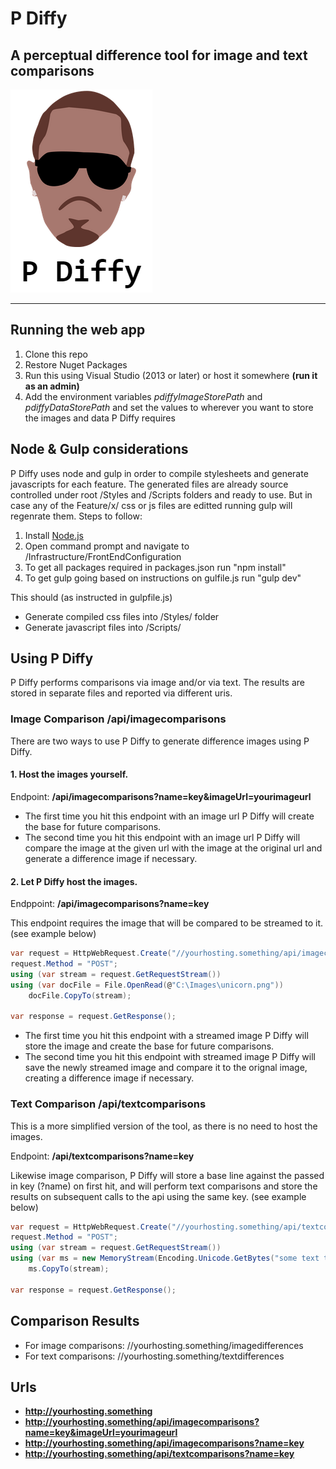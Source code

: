 
# P Diffy

## A perceptual difference tool for image and text comparisons

![alt text](https://github.com/SeatwaveOpenSource/pdiffy/blob/master/pdiffy_logo.PNG "P Diffy")
***

## Running the web app
1. Clone this repo
2. Restore Nuget Packages
3. Run this using Visual Studio (2013 or later) or host it somewhere **(run it as an admin)**
4. Add the environment variables *pdiffyImageStorePath* and *pdiffyDataStorePath* and set the values to wherever you want to store the images and data P Diffy requires

## Node & Gulp considerations
P Diffy uses node and gulp in order to compile stylesheets and generate javascripts for each feature. The generated files are already source controlled under root /Styles and /Scripts folders and ready to use. But in case any of the Feature/x/ css or js files are editted running gulp will regenrate them. Steps to follow:

1. Install <a href="http://nodejs.org/" target="_blank">Node.js</a>
2. Open command prompt and navigate to /Infrastructure/FrontEndConfiguration
3. To get all packages required in packages.json run "npm install"
4. To get gulp going based on instructions on gulfile.js run "gulp dev"

This should (as instructed in gulpfile.js)

- Generate compiled css files into /Styles/ folder
- Generate javascript files into /Scripts/

## Using P Diffy

P Diffy performs comparisons via image and/or via text. The results are stored in separate files and reported via different uris.

### Image Comparison **/api/imagecomparisons**
There are two ways to use P Diffy to generate difference images using P Diffy.

#### 1. Host the images yourself.
Endpoint: **/api/imagecomparisons?name=key&imageUrl=yourimageurl**

* The first time you hit this endpoint with an image url P Diffy will create the base for future comparisons.
* The second time you hit this endpoint with an image url P Diffy will compare the image at the given url with the image at the original url and generate a difference image if necessary.

#### 2. Let P Diffy host the images.
Endppoint: **/api/imagecomparisons?name=key**

This endpoint requires the image that will be compared to be streamed to it. (see example below)

```csharp
var request = HttpWebRequest.Create("//yourhosting.something/api/imagecomparisons?name=key");
request.Method = "POST";
using (var stream = request.GetRequestStream())
using (var docFile = File.OpenRead(@"C:\Images\unicorn.png"))
	docFile.CopyTo(stream);

var response = request.GetResponse();
```

* The first time you hit this endpoint with a streamed image P Diffy will store the image and create the base for future comparisons.
* The second time you hit this endpoint with streamed image P Diffy will save the newly streamed image and compare it to the orignal image, creating a difference image if necessary.

### Text Comparison **/api/textcomparisons**
This is a more simplified version of the tool, as there is no need to host the images. 

Endpoint: **/api/textcomparisons?name=key**

Likewise image comparison, P Diffy will store a base line against the passed in key (?name) on first hit, and will perform text comparisons and store the results on subsequent calls to the api using the same key. (see example below)

```csharp
var request = HttpWebRequest.Create("//yourhosting.something/api/textcomparisons?name=key");
request.Method = "POST";
using (var stream = request.GetRequestStream())
using (var ms = new MemoryStream(Encoding.Unicode.GetBytes("some text to compare")))
	ms.CopyTo(stream);

var response = request.GetResponse();
```

## Comparison Results

* For image comparisons: //yourhosting.something/imagedifferences
* For text comparisons: //yourhosting.something/textdifferences

## Urls

* **http://yourhosting.something**
* **http://yourhosting.something/api/imagecomparisons?name=key&imageUrl=yourimageurl**
* **http://yourhosting.something/api/imagecomparisons?name=key**
* **http://yourhosting.something/api/textcomparisons?name=key**
